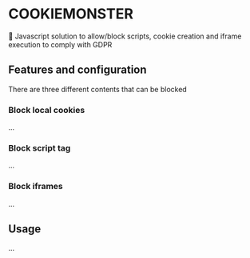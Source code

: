 # COOKIEMONSTER
🔐 Javascript solution to allow/block scripts, cookie creation and iframe execution to comply with GDPR

## Features and configuration
There are three different contents that can be blocked

### Block local cookies
...

### Block script tag
...

### Block iframes
...

## Usage
...
